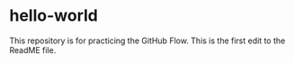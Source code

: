 # hello-world
This repository is for practicing the GitHub Flow.
This is the first edit to the ReadME file.
